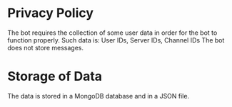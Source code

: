 # Privacy Policy
The bot requires the collection of some user data in order for the bot to function properly.
Such data is: User IDs, Server IDs, Channel IDs
The bot does not store messages.

# Storage of Data
The data is stored in a MongoDB database and in a JSON file.
